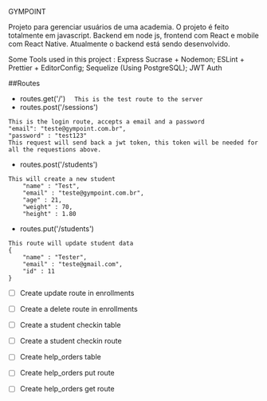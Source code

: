 GYMPOINT 

Projeto para gerenciar usuários de uma academia.
O projeto é feito totalmente em javascript.
Backend em node js, frontend com React e mobile com React Native.
Atualmente o backend está sendo desenvolvido.

Some Tools used in this project : 
Express
Sucrase + Nodemon;
ESLint + Prettier + EditorConfig;
Sequelize (Using PostgreSQL);
JWT Auth


##Routes
- routes.get('/') 
```  This is the test route to the server``` 
- routes.post('/sessions')
``` 
This is the login route, accepts a email and a password
"email": "teste@gympoint.com.br",
"password" : "test123"
This request will send back a jwt token, this token will be needed for all the requestions above.
 ```
- routes.post('/students')
```
This will create a new student
	"name" : "Test",
	"email" : "teste@gympoint.com.br",
	"age" : 21,
	"weight" : 70,
	"height" : 1.80
```

- routes.put('/students')
```
This route will update student data 
{
	"name" : "Tester",
	"email" : "teste@gmail.com",
	"id" : 11
}
```

- [ ] Create update route in enrollments
- [ ] Create a delete route in enrollments 
- [ ] Create a student checkin table
- [ ] Create a student checkin route
- [ ] Create help_orders table
- [ ] Create help_orders put route
- [ ] Create help_orders get route

